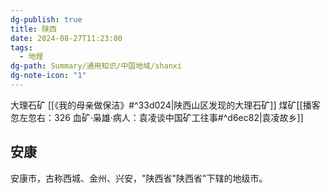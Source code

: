 ```yaml
---
dg-publish: true
title: 陕西
date: 2024-08-27T11:23:00
tags:
  - 地理
dg-path: Summary/通用知识/中国地域/shanxi
dg-note-icon: "1"
---
```

大理石矿 [[《我的母亲做保洁》#^33d024|陕西山区发现的大理石矿]]
煤矿[[播客忽左忽右：326 血矿·枭雄·病人：袁凌谈中国矿工往事#^d6ec82|袁凌故乡]]
## 安康
安康市，古称西城、金州、兴安，"陕西省"陕西省"下辖的地级市。
